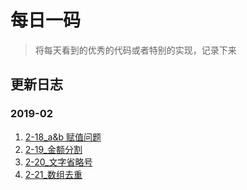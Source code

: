 # 每日一码

> 将每天看到的优秀的代码或者特别的实现，记录下来

## 更新日志

### 2019-02

1. [2-18_a&b 赋值问题](./2019_02/2-18_a&b赋值问题.md)
2. [2-19\_金额分割](./2019_02/2-19_金额分割.md)
3. [2-20\_文字省略号](./2019_02/2-20_文字省略号.md)
4. [2-21\_数组去重](./2019_02/2-21_数组去重.md)
